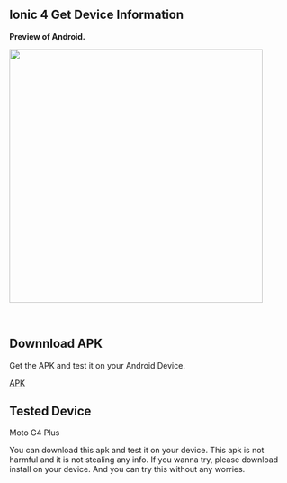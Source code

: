 ## Ionic 4 Get Device Information



<b>Preview of Android.</b>
<p>
<img src="https://github.com/bharathirajatut/ionic4/raw/master/device-information/screenshot.jpg" height="450px">
</p>
<br>

## Downnload APK

Get the APK and test it on your Android Device.

<a href="https://github.com/bharathirajatut/ionic4/raw/master/device-information/app-debug.apk">APK</a>

## Tested Device

Moto G4 Plus

You can download this apk and test it on your device. This apk is not harmful and it is not stealing any info. 
If you wanna try, please download install on your device. And you can try this without any worries.
